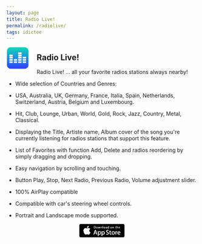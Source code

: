 ```yaml
---
layout: page
title: Radio Live!
permalink: /radiolive/
tags: idictee
---
```


<img src="/images/RadioLive-Logo.png" alt="iDictée" title="iDictée" style="width: 60px; height: 60px; float: left; margin-right: 20px;" />

## Radio Live! 

Radio Live! ... all your favorite radios stations always nearby!

- Wide selection of Countries and Genres: 

- USA, Australia, UK, Germany, France, Italia, Spain, Netherlands, Switzerland, Austria, Belgium and Luxembourg.

- Hit, Club, Lounge, Urban, World, Gold, Rock, Jazz, Country, Metal, Classical.

- Displaying the Title, Artiste name, Album cover of the song you're currently listening for radios stations that support this feature.

- List of Favorites with function Add, Delete and radios reordering by simply dragging and dropping. 

- Easy navigation by scrolling and touching. 

- Button Play, Stop, Next Radio, Previous Radio, Volume adjustment slider. 

- 100% AirPlay compatible

- Compatible with car's steering wheel controls.

- Portrait and Landscape mode supported.


<div style="width:100%; height: 60px; vertical-align:middle; text-align:center; float:none">
  <a href="https://itunes.apple.com/app/id524365744?mt=8" style="text-decoration: none;">
    <div>
      <img src="/images/App-Store-Badge.png" alt="Download on the App Store" title="Download on the App Store" style="width: 120px; height: 36px;"
      />
      <!-- 135px x 40px -->
    </div>
  </a>
</div>
